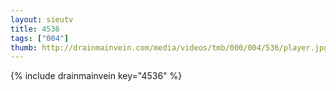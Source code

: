 ```yaml
--- 
layout: sieutv
title: 4536
tags: ["004"]
thumb: http://drainmainvein.com/media/videos/tmb/000/004/536/player.jpg
---
```

{% include drainmainvein key="4536" %} 
